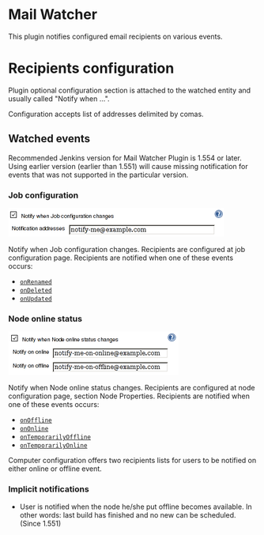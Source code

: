 # Mail Watcher

This plugin notifies configured email recipients on various events.

# Recipients configuration

Plugin optional configuration section is attached to the watched entity and usually called "Notify when ...".

Configuration accepts list of addresses delimited by comas.

## Watched events

Recommended Jenkins version for Mail Watcher Plugin is 1.554 or later. Using earlier version (earlier than 1.551) will cause missing notification for events that was not supported in the particular version.

### Job configuration

![](docs/images/mwp-job.png)

Notify when Job configuration changes. Recipients are configured at job configuration page. Recipients are notified when one of these events occurs:

- [`onRenamed`](https://javadoc.jenkins.io/hudson/model/listeners/ItemListener.html#onRenamed(hudson.model.Item,java.lang.String,java.lang.String))
- [`onDeleted`](https://javadoc.jenkins.io/hudson/model/listeners/ItemListener.html#onDeleted(hudson.model.Item))
- [`onUpdated`](https://javadoc.jenkins.io/hudson/model/listeners/ItemListener.html#onUpdated(hudson.model.Item))

### Node online status

![](docs/images/mwp-node.png)

Notify when Node online status changes. Recipients are configured at node configuration page, section Node Properties. Recipients are notified when one of these events occurs:

- [`onOffline`](https://javadoc.jenkins.io/hudson/slaves/ComputerListener.html#onOffline(hudson.model.Computer))
- [`onOnline`](https://javadoc.jenkins.io/hudson/slaves/ComputerListener.html#onOnline(hudson.model.Computer,hudson.model.TaskListener))
- [`onTemporarilyOffline`](https://javadoc.jenkins.io/hudson/slaves/ComputerListener.html#onTemporarilyOffline(hudson.model.Computer,hudson.slaves.OfflineCause))
- [`onTemporarilyOnline`](https://javadoc.jenkins.io/hudson/slaves/ComputerListener.html#onTemporarilyOnline(hudson.model.Computer))

Computer configuration offers two recipients lists for users to be notified on either online or offline event.

### Implicit notifications

- User is notified when the node he/she put offline becomes available. In other words: last build has finished and no new can be scheduled. (Since 1.551)
